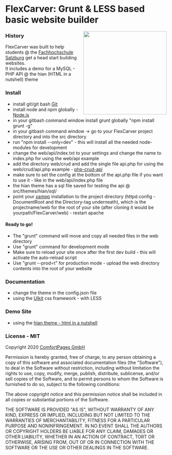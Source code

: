 # FlexCarver: Grunt & LESS based basic website builder

<img align="right" width="260" src="https://comfortpages.com/media/logo/thumbnail/FlexCarverLogo_V1.0.svg">

### History

FlexCarver was built to help students @ the [Fachhochschule Salzburg](https://www.fh-salzburg.ac.at/) get a head start building websites.  
It includes a demo for a MySQL - PHP API @ the hian (HTML in a nutshell) theme


### Install

- install git/git bash [Git](https://git-scm.com/downloads)
- install node and npm globally - [Node.js](https://nodejs.org/en/)
- in your gitbash command window install grunt globally "npm install grunt -g"
- in your gitbash command window -> go to your FlexCarver project directory and into the src directory
- run "npm install --only=dev" - this will install all the needed node-modules for development
- change the web/api/index.txt to your settings and change the name to index.php for using the web/api example
- add the directory web/crud and add the single file api.php for using the web/crud/api.php example - [php-crud-api](https://github.com/mevdschee/php-crud-api)
- make sure to set the config at the bottom of the api.php file if you want to use it - like in the web/api/index.php file  
- the hian theme has a sql file saved for testing the api @ src/themes/hian/sql/    
- point your [xampp](https://www.apachefriends.org/de/index.html) installation to the project directory (httpd.config - DocumentRoot and the Directory-tag underneath), which is the projectname/web for the root of your site (after cloning it would be yourpath/FlexCarver/web) - restart apache

#### Ready to go!
- The "grunt" command will move and copy all needed files in the web directory
- Use "grunt" command for development mode
- Make sure to reload your site once after the first dev build - this will activate the auto-reload script
- Use "grunt --prod=t" for production mode - upload the  web directory contents into the root of your website


### Documentation

- change the theme in the config.json file
- using the [UIkit](https://getuikit.com/docs/introduction) css framework - with LESS


### Demo Site

- using the [hian theme - html in a nutshell](https://hian.flexcarver.net/)  


### License - MIT

Copyright 2020 [ComfortPages GmbH](https://comfortpages.com)

Permission is hereby granted, free of charge, to any person obtaining a copy of this software and associated documentation files (the "Software"), to deal in the Software without restriction, including without limitation the rights to use, copy, modify, merge, publish, distribute, sublicense, and/or sell copies of the Software, and to permit persons to whom the Software is furnished to do so, subject to the following conditions:

The above copyright notice and this permission notice shall be included in all copies or substantial portions of the Software.

THE SOFTWARE IS PROVIDED "AS IS", WITHOUT WARRANTY OF ANY KIND, EXPRESS OR IMPLIED, INCLUDING BUT NOT LIMITED TO THE WARRANTIES OF MERCHANTABILITY, FITNESS FOR A PARTICULAR PURPOSE AND NONINFRINGEMENT. IN NO EVENT SHALL THE AUTHORS OR COPYRIGHT HOLDERS BE LIABLE FOR ANY CLAIM, DAMAGES OR OTHER LIABILITY, WHETHER IN AN ACTION OF CONTRACT, TORT OR OTHERWISE, ARISING FROM, OUT OF OR IN CONNECTION WITH THE SOFTWARE OR THE USE OR OTHER DEALINGS IN THE SOFTWARE.
